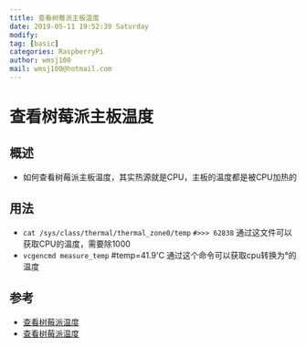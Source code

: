 ```yaml
---
title: 查看树莓派主板温度
date: 2019-05-11 19:52:39 Saturday
modify:
tag: [basic]
categories: RaspberryPi
author: wmsj100
mail: wmsj100@hotmail.com
---
```


# 查看树莓派主板温度

## 概述
- 如何查看树莓派主板温度，其实热源就是CPU，主板的温度都是被CPU加热的

## 用法
- `cat /sys/class/thermal/thermal_zone0/temp` `#>>> 62838` 通过这文件可以获取CPU的温度，需要除1000
- `vcgencmd measure_temp` #temp=41.9'C 通过这个命令可以获取cpu转换为°的温度

## 参考
- [查看树莓派温度](https://www.jianshu.com/p/b0384b667bf0)
- [查看树莓派温度](https://blog.csdn.net/wongnoubo/article/details/79770710)

